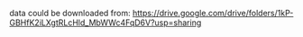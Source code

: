 data could be downloaded from: https://drive.google.com/drive/folders/1kP-GBHfK2iLXgtRLcHld_MbWWc4FqD6V?usp=sharing